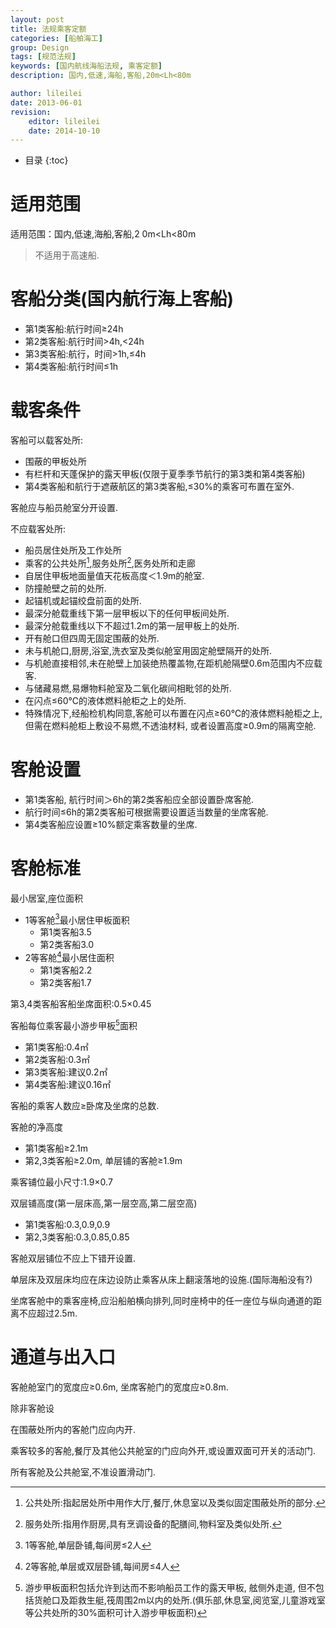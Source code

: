 ```yaml
---
layout: post
title: 法规乘客定额
categories: [船舶海工]
group: Design
tags: [规范法规]
keywords: [国内航线海船法规, 乘客定额]
description: 国内,低速,海船,客船,20m<Lh<80m

author: lileilei
date: 2013-06-01
revision:
    editor: lileilei
    date: 2014-10-10
---
```



+ 目录
{:toc}


# 适用范围

适用范围：国内,低速,海船,客船,2 0m<Lh<80m

> 不适用于高速船.

# 客船分类(国内航行海上客船)

+ 第1类客船:航行时间≥24h
+ 第2类客船:航行时间>4h,<24h
+ 第3类客船:航行，时间>1h,≤4h
+ 第4类客船:航行时间≤1h

# 载客条件

客船可以载客处所:

+ 围蔽的甲板处所
+ 有栏杆和天蓬保护的露天甲板(仅限于夏季季节航行的第3类和第4类客船)
+ 第4类客船和航行于遮蔽航区的第3类客船,≤30%的乘客可布置在室外.

客舱应与船员舱室分开设置.

不应载客处所:

+ 船员居住处所及工作处所
+ 乘客的公共处所[^1],服务处所[^2],医务处所和走廊
+ 自居住甲板地面量值天花板高度＜1.9m的舱室.
+ 防撞舱壁之前的处所.
+ 起锚机或起锚绞盘前面的处所.
+ 最深分舱载重线下第一层甲板以下的任何甲板间处所.
+ 最深分舱载重线以下不超过1.2m的第一层甲板上的处所.
+ 开有舱口但四周无固定围蔽的处所.
+ 未与机舱口,厨房,浴室,洗衣室及类似舱室用固定舱壁隔开的处所.
+ 与机舱直接相邻,未在舱壁上加装绝热覆盖物,在距机舱隔壁0.6m范围内不应载客.
+ 与储藏易燃,易爆物料舱室及二氧化碳间相毗邻的处所.
+ 在闪点≤60℃的液体燃料舱柜之上的处所.
+ 特殊情况下,经船检机构同意,客舱可以布置在闪点≥60℃的液体燃料舱柜之上,但需在燃料舱柜上敷设不易燃,不透油材料, 或者设置高度≥0.9m的隔离空舱.


[^1]:公共处所:指起居处所中用作大厅,餐厅,休息室以及类似固定围蔽处所的部分.
[^2]:服务处所:指用作厨房,具有烹调设备的配膳间,物料室及类似处所.

# 客舱设置

+ 第1类客船, 航行时间＞6h的第2类客船应全部设置卧席客舱.
+ 航行时间≤6h的第2类客船可根据需要设置适当数量的坐席客舱.
+ 第4类客船应设置≥10%额定乘客数量的坐席.

# 客舱标准

最小居室,座位面积

+ 1等客舱[^3]最小居住甲板面积
    - 第1类客船3.5
    - 第2类客船3.0
+ 2等客舱[^4]最小居住面积
    - 第1类客船2.2
    - 第2类客船1.7

[^3]:1等客舱,单层卧铺,每间房≤2人
[^4]:2等客舱,单层或双层卧铺,每间房≤4人

第3,4类客船客船坐席面积:0.5×0.45

客船每位乘客最小游步甲板[^5]面积
+ 第1类客船:0.4㎡
+ 第2类客船:0.3㎡
+ 第3类客船:建议0.2㎡
+ 第4类客船:建议0.16㎡

[^5]:游步甲板面积包括允许到达而不影响船员工作的露天甲板, 舷侧外走道, 但不包括货舱口及距救生艇,筏周围2m以内的处所.(俱乐部,休息室,阅览室,儿童游戏室等公共处所的30%面积可计入游步甲板面积)

客船的乘客人数应≥卧席及坐席的总数.

客舱的净高度
+ 第1类客船≥2.1m
+ 第2,3类客船≥2.0m, 单层铺的客舱≥1.9m

乘客铺位最小尺寸:1.9×0.7

双层铺高度(第一层床高,第一层空高,第二层空高)
+ 第1类客船:0.3,0.9,0.9
+ 第2,3类客船:0.3,0.85,0.85

客舱双层铺位不应上下错开设置.

单层床及双层床均应在床边设防止乘客从床上翻滚落地的设施.(国际海船没有?)

坐席客舱中的乘客座椅,应沿船舶横向排列,同时座椅中的任一座位与纵向通道的距离不应超过2.5m.

# 通道与出入口


客舱舱室门的宽度应≥0.6m, 坐席客舱门的宽度应≥0.8m.

除非客舱设

在围蔽处所内的客舱门应向内开.

乘客较多的客舱,餐厅及其他公共舱室的门应向外开,或设置双面可开关的活动门.

所有客舱及公共舱室,不准设置滑动门.